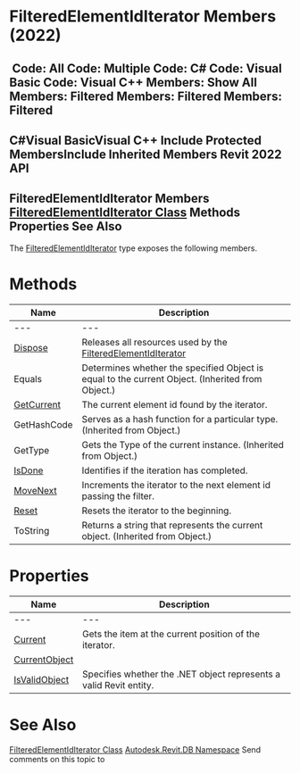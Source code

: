 # FilteredElementIdIterator Members (2022)

﻿
 Code: All Code: Multiple Code: C# Code: Visual Basic Code: Visual C++  Members: Show All Members: Filtered Members: Filtered Members: Filtered   
---  
C#Visual BasicVisual C++
Include Protected MembersInclude Inherited Members
Revit 2022 API  
---  
FilteredElementIdIterator Members  
[FilteredElementIdIterator Class](dfd0acee-d626-d5b2-fa2a-f9fc4edb49e8.md "FilteredElementIdIterator Class") Methods Properties See Also  
---  
The [FilteredElementIdIterator](dfd0acee-d626-d5b2-fa2a-f9fc4edb49e8.md "FilteredElementIdIterator Class") type exposes the following members.
# Methods
| Name | Description |
| --- | --- |
| --- | --- | --- |
| [Dispose](3b640fff-8676-9a8e-d541-083e5b0ddd31.md "Dispose Method") | Releases all resources used by the [FilteredElementIdIterator](dfd0acee-d626-d5b2-fa2a-f9fc4edb49e8.md "FilteredElementIdIterator Class") |
| Equals | Determines whether the specified Object is equal to the current Object. (Inherited from Object.) |
| [GetCurrent](4622b4be-e533-d633-26e8-2c4ea5d63742.md "GetCurrent Method") | The current element id found by the iterator. |
| GetHashCode | Serves as a hash function for a particular type.  (Inherited from Object.) |
| GetType | Gets the Type of the current instance. (Inherited from Object.) |
| [IsDone](d97c9f2b-33a3-128b-fad4-00fba014c1a6.md "IsDone Method") | Identifies if the iteration has completed. |
| [MoveNext](ef73f3f0-2049-2ebf-fccd-84a2c85949b7.md "MoveNext Method") | Increments the iterator to the next element id passing the filter. |
| [Reset](e478208b-3d1c-9ce1-1592-0faa8462469d.md "Reset Method") | Resets the iterator to the beginning. |
| ToString | Returns a string that represents the current object. (Inherited from Object.) |

# Properties
| Name | Description |
| --- | --- |
| --- | --- | --- |
| [Current](d37acf89-a76e-f310-ff9e-056c5857172f.md "Current Property") | Gets the item at the current position of the iterator. |
| [CurrentObject](ca23ad34-a750-7156-f0c1-5295ccf4a582.md "CurrentObject Property") |
| [IsValidObject](3f6d5b54-979e-fe9f-9a8d-c124fd15c411.md "IsValidObject Property") | Specifies whether the .NET object represents a valid Revit entity. |

# See Also
[FilteredElementIdIterator Class](dfd0acee-d626-d5b2-fa2a-f9fc4edb49e8.md "FilteredElementIdIterator Class")
[Autodesk.Revit.DB Namespace](87546ba7-461b-c646-cbb1-2cb8f5bff8b2.md "Autodesk.Revit.DB Namespace")
Send comments on this topic to 